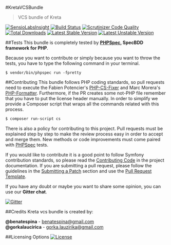 #KretaVCSBundle
>VCS bundle of Kreta

[![SensioLabsInsight](https://insight.sensiolabs.com/projects/b8713ba5-f377-405f-a277-02d5385aa949/mini.png)](https://insight.sensiolabs.com/projects/b8713ba5-f377-405f-a277-02d5385aa949)
[![Build Status](https://travis-ci.org/kreta-plugins/VCSBundle.svg?branch=master)](https://travis-ci.org/kreta-plugins/VCSBundle)
[![Scrutinizer Code Quality](https://scrutinizer-ci.com/g/kreta-plugins/VCSBundle/badges/quality-score.png?b=master)](https://scrutinizer-ci.com/g/kreta-plugins/VCSBundle/?branch=master)
[![Total Downloads](https://poser.pugx.org/kreta/vcs-bundle/downloads)](https://packagist.org/packages/kreta/vcs-bundle)
[![Latest Stable Version](https://poser.pugx.org/kreta/vcs-bundle/v/stable.svg)](https://packagist.org/packages/kreta/vcs-bundle)
[![Latest Unstable Version](https://poser.pugx.org/kreta/vcs-bundle/v/unstable.svg)](https://packagist.org/packages/kreta/vcs-bundle)

##Tests
This bundle is completely tested by **[PHPSpec][1], SpecBDD framework for PHP**.

Because you want to contribute or simply because you want to throw the tests, you have to type the following command
in your terminal.
```
$ vendor/bin/phpspec run -fpretty
```
##Contributing
This bundle follows PHP coding standards, so pull requests need to execute the Fabien Potencier's [PHP-CS-Fixer][5]
and Marc Morera's [PHP-Formatter][6]. Furthermore, if the PR creates some not-PHP file remember that you have to put
the license header manually. In order to simplify we provide a Composer script that wraps all the commands related with
this process.
```bash
$ composer run-script cs
```

There is also a policy for contributing to this project. Pull requests must be explained step by step to make the
review process easy in order to accept and merge them. New methods or code improvements must come paired with
[PHPSpec][1] tests.

If you would like to contribute it is a good point to follow Symfony contribution standards, so please read the
[Contributing Code][2] in the project documentation. If you are submitting a pull request, please follow the guidelines
in the [Submitting a Patch][3] section and use the [Pull Request Template][4].

If you have any doubt or maybe you want to share some opinion, you can use our **Gitter chat**.

[![Gitter](https://badges.gitter.im/Join%20Chat.svg)](https://gitter.im/kreta/kreta?utm_source=badge&utm_medium=badge&utm_campaign=pr-badge&utm_content=badge)

##Credits
Kreta vcs bundle is created by:
>
**@benatespina** - [benatespina@gmail.com](mailto:benatespina@gmail.com)<br>
**@gorkalaucirica** - [gorka.lauzirika@gmail.com](mailto:gorka.lauzirika@gmail.com)

##Licensing Options
[![License](https://poser.pugx.org/kreta/vcs-bundle/license.svg)](https://github.com/kreta-plugins/VCSBundle/blob/master/LICENSE)

[1]: http://www.phpspec.net/
[2]: http://symfony.com/doc/current/contributing/code/index.html
[3]: http://symfony.com/doc/current/contributing/code/patches.html#check-list
[4]: http://symfony.com/doc/current/contributing/code/patches.html#make-a-pull-request
[5]: http://cs.sensiolabs.org/
[6]: https://github.com/mmoreram/php-formatter
